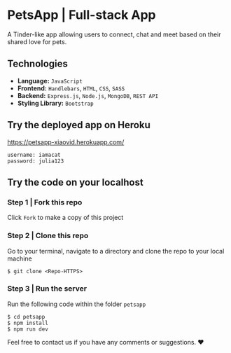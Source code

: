 # PetsApp | Full-stack App

A Tinder-like app allowing users to connect, chat and meet based on their shared love for pets.
 

## Technologies
- **Language:** `JavaScript`
- **Frontend:** `Handlebars`, `HTML`, `CSS`, `SASS`
- **Backend:** `Express.js`, `Node.js`, `MongoDB`, `REST API`
- **Styling Library:** `Bootstrap`

## Try the deployed app on Heroku

https://petsapp-xiaovid.herokuapp.com/

```
username: iamacat
password: julia123
```

## Try the code on your localhost

### Step 1 | Fork this repo

Click `Fork` to make a copy of this project

### Step 2 | Clone this repo
Go to your terminal, navigate to a directory and clone the repo to your local machine

```shell
$ git clone <Repo-HTTPS>
```
### Step 3 | Run the server
Run the following code within the folder `petsapp`

```shell
$ cd petsapp
$ npm install
$ npm run dev
```

Feel free to contact us if you have any comments or suggestions. :heart: